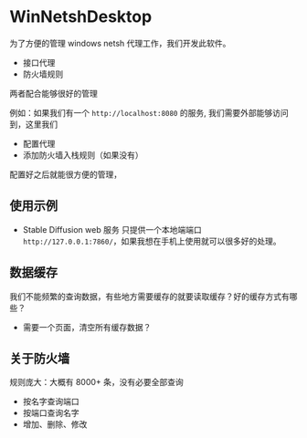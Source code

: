 # WinNetshDesktop

为了方便的管理 windows netsh 代理工作，我们开发此软件。

- 接口代理
- 防火墙规则

两者配合能够很好的管理

例如：如果我们有一个 `http://localhost:8080` 的服务, 我们需要外部能够访问到，这里我们

- 配置代理
- 添加防火墙入栈规则（如果没有）

配置好之后就能很方便的管理，

## 使用示例

- Stable Diffusion web 服务 只提供一个本地端端口 `http://127.0.0.1:7860/`，如果我想在手机上使用就可以很多好的处理。

## 数据缓存

我们不能频繁的查询数据，有些地方需要缓存的就要读取缓存？好的缓存方式有哪些？

- 需要一个页面，清空所有缓存数据？

## 关于防火墙

规则庞大：大概有 8000+ 条，没有必要全部查询

- 按名字查询端口
- 按端口查询名字
- 增加、删除、修改
